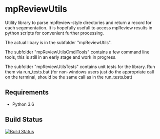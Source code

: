 # mpReviewUtils

Utility library to parse mpReview-style directories and return a record for each segementation. 
It is hopefully usefull to access mpReview results in python scripts for convenient further processing.

The actual libary is in the subfolder "mpReviewUtils".

The subfolder "mpReviewUtilsCmdlTools" contains a few command line tools, this is still in an early stage and work in progress.

The subfolder "mpReviewUtilsTests" contains unit tests for the library. Run them via run_tests.bat 
(for non-windows users just do the appropriate call on the terminal, should be the same call as in the run_tests.bat)

## Requirements
- Python 3.6

## Build Status
[![Build Status](https://travis-ci.org/michaelschwier/mpReviewUtils.svg?branch=master)](https://travis-ci.org/michaelschwier/mpReviewUtils)
